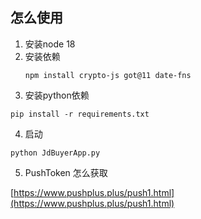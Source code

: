 ## 怎么使用

1. 安装node 18
2. 安装依赖
    ```
    npm install crypto-js got@11 date-fns
    ```
3. 安装python依赖
   
```shell
pip install -r requirements.txt
```   

4. 启动

```shell
python JdBuyerApp.py
```

5. PushToken 怎么获取

[https://www.pushplus.plus/push1.html](https://www.pushplus.plus/push1.html)

